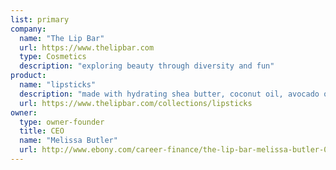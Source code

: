 ```yaml
---
list: primary
company:
  name: "The Lip Bar"
  url: https://www.thelipbar.com
  type: Cosmetics
  description: "exploring beauty through diversity and fun"
product:
  name: "lipsticks"
  description: "made with hydrating shea butter, coconut oil, avocado oil and vitamin E"
  url: https://www.thelipbar.com/collections/lipsticks
owner:
  type: owner-founder
  title: CEO
  name: "Melissa Butler"
  url: http://www.ebony.com/career-finance/the-lip-bar-melissa-butler-003
---
```

